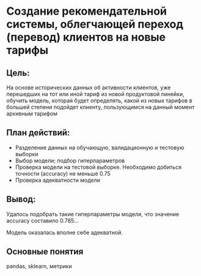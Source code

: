 # Создание рекомендательной системы, облегчающей переход (перевод) клиентов на новые тарифы
## Цель: 
На основе исторических данных об активности клиентов, уже перешедших на тот или иной тариф из новой продуктовой линейки, обучить модель, которая будет определять, какой из новых тарифов в большей степени подойдет клиенту, пользующимся на данный момент архивным тарифом
## План действий:
+ Разделение данных на обучающую, валидационную и тестовую выборки
+ Выбор модели; подбор гиперпараметров
+ Проверка модели на тестовой выборке. Необходимо добиться точности (acсuracy) не меньше 0.75
+ Проверка адекватности модели
## Вывод:
Удалось подобрать такие гиперпараметры модели, что значение accuracy составило 0.785...

Модель оказалась вполне себе адекватной.
## Основные понятия
pandas, sklearn, метрики
